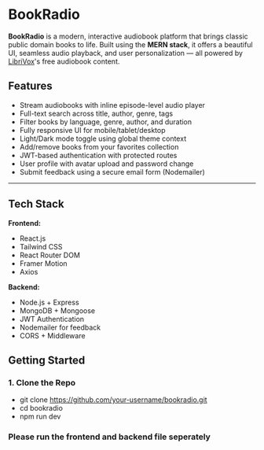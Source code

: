 # BookRadio 

**BookRadio** is a modern, interactive audiobook platform that brings classic public domain books to life. Built using the **MERN stack**, it offers a beautiful UI, seamless audio playback, and user personalization — all powered by [LibriVox](https://librivox.org)'s free audiobook content.

## Features

-  Stream audiobooks with inline episode-level audio player
-  Full-text search across title, author, genre, tags
-  Filter books by language, genre, author, and duration
-  Fully responsive UI for mobile/tablet/desktop
-  Light/Dark mode toggle using global theme context
-  Add/remove books from your favorites collection
-  JWT-based authentication with protected routes
-  User profile with avatar upload and password change
-  Submit feedback using a secure email form (Nodemailer)

---

##  Tech Stack

**Frontend:**
- React.js 
- Tailwind CSS
- React Router DOM
- Framer Motion
- Axios

**Backend:**
- Node.js + Express
- MongoDB + Mongoose
- JWT Authentication
- Nodemailer for feedback
- CORS + Middleware


##  Getting Started

### 1. Clone the Repo

- git clone https://github.com/your-username/bookradio.git
- cd bookradio
- npm run dev

### Please run the frontend and backend file seperately
